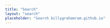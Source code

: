 ```yaml
---
title: "Search"
layout: "search"
placeholder: "Search billygrahamram.github.io"
---
```


<!-- Need to add the following snippet to config.yml
outputs:
     home:
         - HTML
         - RSS
         - JSON # required for search
 -->